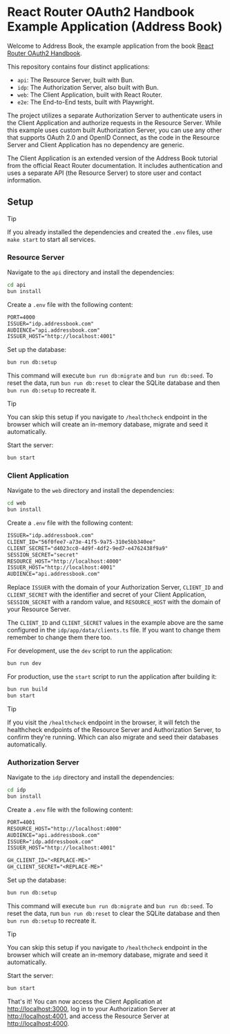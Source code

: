 # React Router OAuth2 Handbook Example Application (Address Book)

Welcome to Address Book, the example application from the book [React Router OAuth2 Handbook](https://books.sergiodxa.com).

This repository contains four distinct applications:

- `api`: The Resource Server, built with Bun.
- `idp`: The Authorization Server, also built with Bun.
- `web`: The Client Application, built with React Router.
- `e2e`: The End-to-End tests, built with Playwright.

The project utilizes a separate Authorization Server to authenticate users in the Client Application and authorize requests in the Resource Server. While this example uses custom built Authorization Server, you can use any other that supports OAuth 2.0 and OpenID Connect, as the code in the Resource Server and Client Application has no dependency are generic.

The Client Application is an extended version of the Address Book tutorial from the official React Router documentation. It includes authentication and uses a separate API (the Resource Server) to store user and contact information.

## Setup

> [!TIP]
> If you already installed the dependencies and created the `.env` files, use `make start` to start all services.

### Resource Server

Navigate to the `api` directory and install the dependencies:

```sh
cd api
bun install
```

Create a `.env` file with the following content:

```txt
PORT=4000
ISSUER="idp.addressbook.com"
AUDIENCE="api.addressbook.com"
ISSUER_HOST="http://localhost:4001"
```

Set up the database:

```sh
bun run db:setup
```

This command will execute `bun run db:migrate` and `bun run db:seed`. To reset the data, run `bun run db:reset` to clear the SQLite database and then `bun run db:setup` to recreate it.

> [!TIP]
> You can skip this setup if you navigate to `/healthcheck` endpoint in the browser which will create an in-memory database, migrate and seed it automatically.

Start the server:

```sh
bun start
```

### Client Application

Navigate to the `web` directory and install the dependencies:

```sh
cd web
bun install
```

Create a `.env` file with the following content:

```txt
ISSUER="idp.addressbook.com"
CLIENT_ID="56f0fee7-a73e-41f5-9a75-310e5bb340ee"
CLIENT_SECRET="d4023cc0-4d9f-4df2-9ed7-e4762438f9a9"
SESSION_SECRET="secret"
RESOURCE_HOST="http://localhost:4000"
ISSUER_HOST="http://localhost:4001"
AUDIENCE="api.addressbook.com"
```

Replace `ISSUER` with the domain of your Authorization Server, `CLIENT_ID` and `CLIENT_SECRET` with the identifier and secret of your Client Application, `SESSION_SECRET` with a random value, and `RESOURCE_HOST` with the domain of your Resource Server.

The `CLIENT_ID` and `CLIENT_SECRET` values in the example above are the same configured in the `idp/app/data/clients.ts` file. If you want to change them remember to change them there too.

For development, use the `dev` script to run the application:

```sh
bun run dev
```

For production, use the `start` script to run the application after building it:

```sh
bun run build
bun start
```

> [!TIP]
> If you visit the `/healthcheck` endpoint in the browser, it will fetch the healthcheck endpoints of the Resource Server and Authorization Server, to confirm they're running. Which can also migrate and seed their databases automatically.

### Authorization Server

Navigate to the `idp` directory and install the dependencies:

```sh
cd idp
bun install
```

Create a `.env` file with the following content:

```txt
PORT=4001
RESOURCE_HOST="http://localhost:4000"
AUDIENCE="api.addressbook.com"
ISSUER="idp.addressbook.com"
ISSUER_HOST="http://localhost:4001"

GH_CLIENT_ID="<REPLACE-ME>"
GH_CLIENT_SECRET="<REPLACE-ME>"
```

Set up the database:

```sh
bun run db:setup
```

This command will execute `bun run db:migrate` and `bun run db:seed`. To reset the data, run `bun run db:reset` to clear the SQLite database and then `bun run db:setup` to recreate it.

> [!TIP]
> You can skip this setup if you navigate to `/healthcheck` endpoint in the browser which will create an in-memory database, migrate and seed it automatically.

Start the server:

```sh
bun start
```

That's it! You can now access the Client Application at [http://localhost:3000](http://localhost:3000), log in to your Authorization Server at [http://localhost:4001](http://localhost:4001), and access the Resource Server at [http://localhost:4000](http://localhost:4000).
